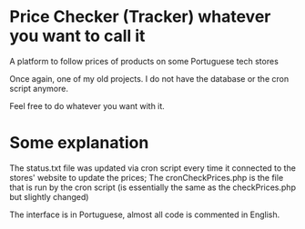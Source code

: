 # Price Checker (Tracker) whatever you want to call it
A platform to follow prices of products on some Portuguese tech stores

Once again, one of my old projects.
I do not have the database or the cron script anymore.

Feel free to do whatever you want with it.

# Some explanation

The status.txt file was updated via cron script every time it connected to the stores' website to update the prices;
The cronCheckPrices.php is the file that is run by the cron script (is essentially the same as the checkPrices.php but slightly changed)

The interface is in Portuguese, almost all code is commented in English.
